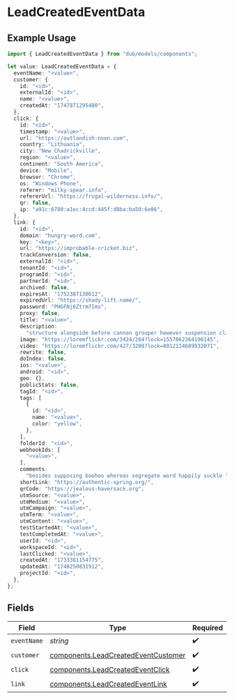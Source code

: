 # LeadCreatedEventData

## Example Usage

```typescript
import { LeadCreatedEventData } from "dub/models/components";

let value: LeadCreatedEventData = {
  eventName: "<value>",
  customer: {
    id: "<id>",
    externalId: "<id>",
    name: "<value>",
    createdAt: "1747871295480",
  },
  click: {
    id: "<id>",
    timestamp: "<value>",
    url: "https://outlandish-noon.com",
    country: "Lithuania",
    city: "New Chadrickville",
    region: "<value>",
    continent: "South America",
    device: "Mobile",
    browser: "Chrome",
    os: "Windows Phone",
    referer: "milky-spear.info",
    refererUrl: "https://frugal-wilderness.info/",
    qr: false,
    ip: "a91c:6780:a1ec:4ccd:445f:d8ba:ba50:6e06",
  },
  link: {
    id: "<id>",
    domain: "hungry-word.com",
    key: "<key>",
    url: "https://improbable-cricket.biz",
    trackConversion: false,
    externalId: "<id>",
    tenantId: "<id>",
    programId: "<id>",
    partnerId: "<id>",
    archived: false,
    expiresAt: "1752387130612",
    expiredUrl: "https://shady-lift.name/",
    password: "PHGFNj6Ztrm7Ims",
    proxy: false,
    title: "<value>",
    description:
      "structure alongside before cannon grouper however suspension climb convection",
    image: "https://loremflickr.com/3424/264?lock=1557062364196145",
    video: "https://loremflickr.com/427/3209?lock=8012114609932071",
    rewrite: false,
    doIndex: false,
    ios: "<value>",
    android: "<id>",
    geo: {},
    publicStats: false,
    tagId: "<id>",
    tags: [
      {
        id: "<id>",
        name: "<value>",
        color: "yellow",
      },
    ],
    folderId: "<id>",
    webhookIds: [
      "<value>",
    ],
    comments:
      "besides supposing boohoo whereas segregate word happily suckle like avalanche",
    shortLink: "https://authentic-spring.org/",
    qrCode: "https://jealous-haversack.org",
    utmSource: "<value>",
    utmMedium: "<value>",
    utmCampaign: "<value>",
    utmTerm: "<value>",
    utmContent: "<value>",
    testStartedAt: "<value>",
    testCompletedAt: "<value>",
    userId: "<id>",
    workspaceId: "<id>",
    lastClicked: "<value>",
    createdAt: "1733381154775",
    updatedAt: "1748250831912",
    projectId: "<id>",
  },
};
```

## Fields

| Field                                                                                      | Type                                                                                       | Required                                                                                   | Description                                                                                |
| ------------------------------------------------------------------------------------------ | ------------------------------------------------------------------------------------------ | ------------------------------------------------------------------------------------------ | ------------------------------------------------------------------------------------------ |
| `eventName`                                                                                | *string*                                                                                   | :heavy_check_mark:                                                                         | N/A                                                                                        |
| `customer`                                                                                 | [components.LeadCreatedEventCustomer](../../models/components/leadcreatedeventcustomer.md) | :heavy_check_mark:                                                                         | N/A                                                                                        |
| `click`                                                                                    | [components.LeadCreatedEventClick](../../models/components/leadcreatedeventclick.md)       | :heavy_check_mark:                                                                         | N/A                                                                                        |
| `link`                                                                                     | [components.LeadCreatedEventLink](../../models/components/leadcreatedeventlink.md)         | :heavy_check_mark:                                                                         | N/A                                                                                        |